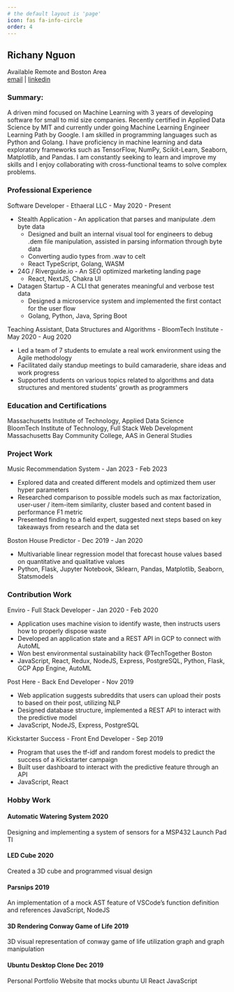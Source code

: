 ```yaml
---
# the default layout is 'page'
icon: fas fa-info-circle
order: 4
---
```


## Richany Nguon

Available Remote and Boston Area  
[email](mailto:alina.nguon@gmail.com) |
[linkedin](https://www.linkedin.com/in/richany-nguon/)

### Summary:

A driven mind focused on Machine Learning with 3 years of developing software for small to mid size companies. Recently certified in Applied Data Science by MIT and currently under going Machine Learning Engineer Learning Path by Google. I am skilled in programming languages such as Python and Golang. I have proficiency in machine learning and data exploratory frameworks such as TensorFlow, NumPy, Scikit-Learn, Seaborn, Matplotlib, and Pandas. I am constantly seeking to learn and improve my skills and I enjoy collaborating with cross-functional teams to solve complex problems.

### Professional Experience

Software Developer - Ethaeral LLC - May 2020 - Present

- Stealth Application - An application that parses and manipulate .dem byte data
  - Designed and built an internal visual tool for engineers to debug .dem file manipulation, assisted in parsing information through byte data
  - Converting audio types from .wav to celt
  - React TypeScript, Golang, WASM
- 24G / Riverguide.io - An SEO optimized marketing landing page
  - React, NextJS, Chakra UI
- Datagen Startup - A CLI that generates meaningful and verbose test data
  - Designed a microservice system and implemented the first contact for the user flow
  - Golang, Python, Java, Spring Boot

Teaching Assistant, Data Structures and Algorithms - BloomTech Institute - May 2020 - Aug 2020

- Led a team of 7 students to emulate a real work environment using the Agile methodology
- Facilitated daily standup meetings to build camaraderie, share ideas and work progress
- Supported students on various topics related to algorithms and data structures and mentored students' growth as programmers

### Education and Certifications

Massachusetts Institute of Technology, Applied Data Science  
BloomTech Institute of Technology, Full Stack Web Development  
Massachusetts Bay Community College, AAS in General Studies

### Project Work

Music Recommendation System - Jan 2023 - Feb 2023

- Explored data and created different models and optimized them user hyper parameters
- Researched comparison to possible models such as max factorization, user-user / item-item similarity, cluster based and content based in performance F1 metric
- Presented finding to a field expert, suggested next steps based on key takeaways from research and the data set

Boston House Predictor - Dec 2019 - Jan 2020

- Multivariable linear regression model that forecast house values based on quantitative and qualitative values
- Python, Flask, Jupyter Notebook, Sklearn, Pandas, Matplotlib, Seaborn, Statsmodels

### Contribution Work

Enviro - Full Stack Developer - Jan 2020 - Feb 2020

- Application uses machine vision to identify waste, then instructs users how to properly dispose waste
- Developed an application state and a REST API in GCP to connect with AutoML
- Won best environmental sustainability hack @TechTogether Boston
- JavaScript, React, Redux, NodeJS, Express, PostgreSQL, Python, Flask, GCP App Engine, AutoML

Post Here - Back End Developer - Nov 2019

- Web application suggests subreddits that users can upload their posts to based on their post, utilizing NLP
- Designed database structure, implemented a REST API to interact with the predictive model
- JavaScript, NodeJS, Express, PostgreSQL

Kickstarter Success - Front End Developer - Sep 2019

- Program that uses the tf-idf and random forest models to predict the success of a Kickstarter campaign
- Built user dashboard to interact with the predictive feature through an API
- JavaScript, React

### Hobby Work

#### Automatic Watering System 2020

Designing and implementing a system of sensors for a MSP432 Launch Pad TI

#### LED Cube 2020

Created a 3D cube and programmed visual design

#### Parsnips 2019

An implementation of a mock AST feature of VSCode’s function definition and references
JavaScript, NodeJS

#### 3D Rendering Conway Game of Life 2019

3D visual representation of conway game of life utilization graph and graph manipulation

#### Ubuntu Desktop Clone Dec 2019

Personal Portfolio Website that mocks ubuntu UI
React JavaScript
